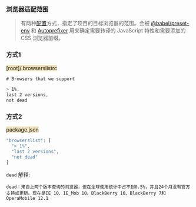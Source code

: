 ### 浏览器适配范围

> 有两种[配置](https://github.com/browserslist/browserslist)方式，指定了项目的目标浏览器的范围。会被 [@babel/preset-env](https://new.babeljs.io/docs/en/next/babel-preset-env.html) 和 [Autoprefixer](https://github.com/postcss/autoprefixer) 用来确定需要转译的 JavaScript 特性和需要添加的 CSS 浏览器前缀。

### 方式1

<span style="backGround: #efe0b9">[root]/.browserslistrc</span>

```css
# Browsers that we support

> 1%,
last 2 versions,
not dead
```

### 方式2

<span style="backGround: #efe0b9">package.json</span>

```javascript
"browserslist": [
  "> 1%",
  "last 2 versions",
  "not dead"
]
```

`dead` 解释:

```less
dead：来自上两个版本查询的浏览器，但在全球使用统计中占不到0.5%，并且24个月没有官方支持或更新。现在是IE 10、IE_Mob 10、BlackBerry 10、BlackBerry 7和 OperaMobile 12.1
```



